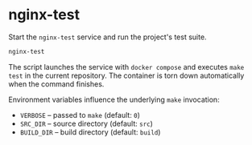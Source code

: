 # nginx-test

Start the `nginx-test` service and run the project's test suite.

```bash
nginx-test
```

The script launches the service with `docker compose` and executes `make test`
in the current repository. The container is torn down automatically when the
command finishes.

Environment variables influence the underlying `make` invocation:

- `VERBOSE` – passed to `make` (default: `0`)
- `SRC_DIR` – source directory (default: `src`)
- `BUILD_DIR` – build directory (default: `build`)

